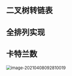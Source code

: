 ## 二叉树转链表

## 全排列实现

## 卡特兰数

<img src="E:\cheng.y.love\面试个人资料准备\interviewforbackend\shortcuts\image-20210408092810019.png" alt="image-20210408092810019" style="zoom: 80%;" />
